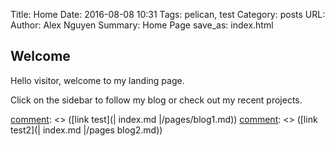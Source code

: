 Title: Home
Date: 2016-08-08 10:31
Tags: pelican, test
Category: posts
URL:
Author: Alex Nguyen
Summary: Home Page
save_as: index.html

## Welcome
Hello visitor, welcome to my landing page.

Click on the sidebar to follow my blog or check out my recent projects.

[comment]: <> (TODO: Figure out how to link blog pages locally)
[comment]: <> (TODO: make a blog site map)
[comment]: <> (TODO: Start blogging)
[comment]: <> ([link test](| index.md |/pages/blog1.md))
[comment]: <> ([link test2](| index.md |/pages blog2.md))
